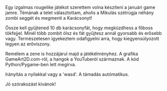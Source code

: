Egy izgalmas rougelike játékot szerettem volna készíteni a januári game jamre. Témának a telet választottam, aholis a Mikulás szétrúgja néhány zombi seggét és megmenti a Karácsonyt! 

Össze kell gyűjtened 10 db karácsonyfát, hogy megküzdhess a főboss tökfejjel. Minél több zombit ölsz és fát gyűjtesz annál gyorsabb és erősebb vagy. Természetesen igyekeztem odafigyelni arra, hogy kiegyensúlyozott legyen az erőviszony. 

Remélem a zene is hozzájárul majd a játékélményhez. A grafika GameArt2D.com-ról, a hangok a YouTuberól származnak. A kód Python/Pygame-ben lett megírva.

Irányítás a nyilakkal vagy a 'wasd'. A támadás autómatikus.

Jó szórakozást kívánok!
